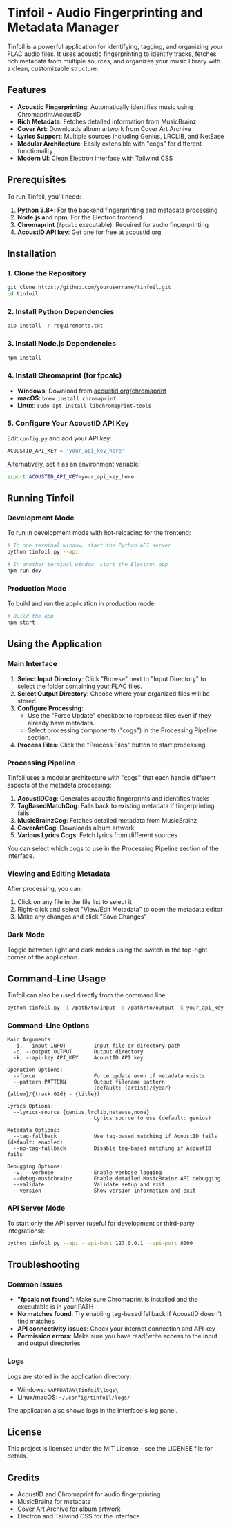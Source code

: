 # Tinfoil - Audio Fingerprinting and Metadata Manager

Tinfoil is a powerful application for identifying, tagging, and organizing your FLAC audio files. It uses acoustic fingerprinting to identify tracks, fetches rich metadata from multiple sources, and organizes your music library with a clean, customizable structure.

## Features

- **Acoustic Fingerprinting**: Automatically identifies music using Chromaprint/AcoustID
- **Rich Metadata**: Fetches detailed information from MusicBrainz
- **Cover Art**: Downloads album artwork from Cover Art Archive
- **Lyrics Support**: Multiple sources including Genius, LRCLIB, and NetEase
- **Modular Architecture**: Easily extensible with "cogs" for different functionality
- **Modern UI**: Clean Electron interface with Tailwind CSS

## Prerequisites

To run Tinfoil, you'll need:

1. **Python 3.8+**: For the backend fingerprinting and metadata processing
2. **Node.js and npm**: For the Electron frontend
3. **Chromaprint** (`fpcalc` executable): Required for audio fingerprinting
4. **AcoustID API key**: Get one for free at [acoustid.org](https://acoustid.org/login)

## Installation

### 1. Clone the Repository

```bash
git clone https://github.com/yourusername/tinfoil.git
cd tinfoil
```

### 2. Install Python Dependencies

```bash
pip install -r requirements.txt
```

### 3. Install Node.js Dependencies

```bash
npm install
```

### 4. Install Chromaprint (for fpcalc)

- **Windows**: Download from [acoustid.org/chromaprint](https://acoustid.org/chromaprint)
- **macOS**: `brew install chromaprint`
- **Linux**: `sudo apt install libchromaprint-tools`

### 5. Configure Your AcoustID API Key

Edit `config.py` and add your API key:

```python
ACOUSTID_API_KEY = 'your_api_key_here'
```

Alternatively, set it as an environment variable:

```bash
export ACOUSTID_API_KEY=your_api_key_here
```

## Running Tinfoil

### Development Mode

To run in development mode with hot-reloading for the frontend:

```bash
# In one terminal window, start the Python API server
python tinfoil.py --api

# In another terminal window, start the Electron app
npm run dev
```

### Production Mode

To build and run the application in production mode:

```bash
# Build the app
npm start
```

## Using the Application

### Main Interface

1. **Select Input Directory**: Click "Browse" next to "Input Directory" to select the folder containing your FLAC files.
2. **Select Output Directory**: Choose where your organized files will be stored.
3. **Configure Processing**: 
   - Use the "Force Update" checkbox to reprocess files even if they already have metadata.
   - Select processing components ("cogs") in the Processing Pipeline section.
4. **Process Files**: Click the "Process Files" button to start processing.

### Processing Pipeline

Tinfoil uses a modular architecture with "cogs" that each handle different aspects of the metadata processing:

1. **AcoustIDCog**: Generates acoustic fingerprints and identifies tracks
2. **TagBasedMatchCog**: Falls back to existing metadata if fingerprinting fails
3. **MusicBrainzCog**: Fetches detailed metadata from MusicBrainz
4. **CoverArtCog**: Downloads album artwork
5. **Various Lyrics Cogs**: Fetch lyrics from different sources

You can select which cogs to use in the Processing Pipeline section of the interface.

### Viewing and Editing Metadata

After processing, you can:

1. Click on any file in the file list to select it
2. Right-click and select "View/Edit Metadata" to open the metadata editor
3. Make any changes and click "Save Changes"

### Dark Mode

Toggle between light and dark modes using the switch in the top-right corner of the application.

## Command-Line Usage

Tinfoil can also be used directly from the command line:

```bash
python tinfoil.py -i /path/to/input -o /path/to/output -k your_api_key_here
```

### Command-Line Options

```
Main Arguments:
  -i, --input INPUT         Input file or directory path
  -o, --output OUTPUT       Output directory
  -k, --api-key API_KEY     AcoustID API key

Operation Options:
  --force                   Force update even if metadata exists
  --pattern PATTERN         Output filename pattern 
                            (default: {artist}/{year} - {album}/{track:02d} - {title})

Lyrics Options:
  --lyrics-source {genius,lrclib,netease,none}
                            Lyrics source to use (default: genius)

Metadata Options:
  --tag-fallback            Use tag-based matching if AcoustID fails (default: enabled)
  --no-tag-fallback         Disable tag-based matching if AcoustID fails

Debugging Options:
  -v, --verbose             Enable verbose logging
  --debug-musicbrainz       Enable detailed MusicBrainz API debugging
  --validate                Validate setup and exit
  --version                 Show version information and exit
```

### API Server Mode

To start only the API server (useful for development or third-party integrations):

```bash
python tinfoil.py --api --api-host 127.0.0.1 --api-port 8000
```

## Troubleshooting

### Common Issues

- **"fpcalc not found"**: Make sure Chromaprint is installed and the executable is in your PATH
- **No matches found**: Try enabling tag-based fallback if AcoustID doesn't find matches
- **API connectivity issues**: Check your internet connection and API key
- **Permission errors**: Make sure you have read/write access to the input and output directories

### Logs

Logs are stored in the application directory:
- Windows: `%APPDATA%\Tinfoil\logs\`
- Linux/macOS: `~/.config/tinfoil/logs/`

The application also shows logs in the interface's log panel.

## License

This project is licensed under the MIT License - see the LICENSE file for details.

## Credits

- AcoustID and Chromaprint for audio fingerprinting
- MusicBrainz for metadata
- Cover Art Archive for album artwork
- Electron and Tailwind CSS for the interface

